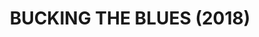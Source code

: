 ---
title: BUCKING THE BLUES (2018)
embed: https://embed.music.apple.com/us/album/bucking-the-blues/1417351829?app=music
description: Finally, a new Felonius Smith Trio album which captures the magic of our live performances! This is our first CD recorded Live-In-Concert, and our first to feature the incredible harmonica talents of Steve Sheldon, who joined the group in 2015. “Bucking The Blues” was recorded at the Douglas H. Buck Community Recreation Center in Littleton, Colorado on February 23, 2018. It was an evening which found the band in top form and the audience in high spirits. The album boasts 16 of our most requested songs, and captures a 75 minute concert on one disc! Among the songs featured on “Bucking The Blues”, you'll enjoy the soulful vocals and nifty slide guitar work of Felonius Smith on the opening track, “Prodigal Son”; the dueling melodies of slide guitar and harmonica in a unique arrangement of “St. Louis Blues”. Four songs are propelled by the big toot of J. Scott Johnson's sousaphone, including “Down By The Riverside”, “Jealous Hearted Woman”, “Your Feet's Too Big” - and “Jelly Roll Baker” with the sousaphone laying down a mean rhumba beat! On “Spoonful”, the extended, improvised interplay between harmonica and baritone slide guitar is remarkable, as is the ominous growl of the upright bass played with a bow. Another treat is the vocal duet and funky tone of the 1930's National resonator mandolin on the jug band classic “Viola Lee Blues”; and finally a rip-roaring arrangement of the Blind Willie McTell standard “Statesboro Blues”. We chose to reduce our environmental footprint on this project with a simple CD sleeve packaging. Click HERE to view complete liner notes for all the details about the songs, instruments, plus art and production credits.
---